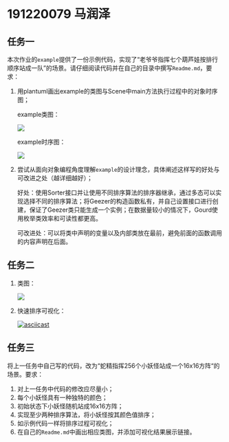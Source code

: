 # 191220079 马润泽

## 任务一
本次作业的`example`提供了一份示例代码，实现了“老爷爷指挥七个葫芦娃按排行顺序站成一队”的场景。请仔细阅读代码并在自己的目录中撰写`Readme.md`，要求：

1. 用plantuml画出example的类图与Scene中main方法执行过程中的对象时序图；

   example类图：

   ![](http://www.plantuml.com/plantuml/proxy?cache=no&src=https://raw.githubusercontent.com/jwork-2021/jw02-Mars-Z777/master/191220079/uml/example_characters.pu)

   example时序图：

   ![](http://www.plantuml.com/plantuml/proxy?cache=no&src=https://raw.githubusercontent.com/jwork-2021/jw02-Mars-Z777/master/191220079/uml/example_timeline.pu)

2. 尝试从面向对象编程角度理解`example`的设计理念，具体阐述这样写的好处与可改进之处（越详细越好）；

   好处：使用Sorter接口并让使用不同排序算法的排序器继承，通过多态可以实现选择不同的排序算法；将Geezer的构造函数私有，并自己设置接口进行创建，保证了Geezer类只能生成一个实例；在数据量较小的情况下，Gourd使用枚举类效率和可读性都更高。

   可改进处：可以将类中声明的变量以及内部类放在最前，避免前面的函数调用的内容声明在后面。



## 任务二

1. 类图：

   ![](http://www.plantuml.com/plantuml/proxy?cache=no&src=https://raw.githubusercontent.com/jwork-2021/jw02-Mars-Z777/master/191220079/uml/task2_characters.pu)

2. 快速排序可视化：

   [![asciicast](https://asciinema.org/a/437824.svg)](https://asciinema.org/a/437824)

   


## 任务三

将上一任务中自己写的代码，改为“蛇精指挥256个小妖怪站成一个16x16方阵“的场景。要求：

1. 对上一任务中代码的修改应尽量小；
2. 每个小妖怪具有一种独特的颜色；
3. 初始状态下小妖怪随机站成16x16方阵；
4. 实现至少两种排序算法，将小妖怪按其颜色值排序；
5. 如示例代码一样将排序过程可视化；
6. 在自己的`Readme.md`中画出相应类图，并添加可视化结果展示链接。
